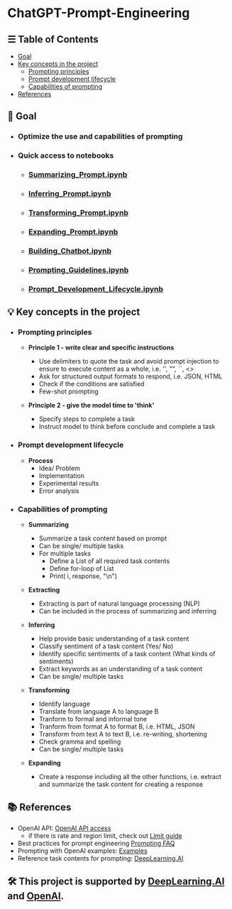 # ChatGPT-Prompt-Engineering

## ☰ Table of Contents
- [Goal](https://github.com/SC92113/ChatGPT-Prompt-Engineering?tab=readme-ov-file#-goal)
- [Key concepts in the project](https://github.com/SC92113/ChatGPT-Prompt-Engineering?tab=readme-ov-file#-key-concepts-in-the-project)
  - [Prompting principles](https://github.com/SC92113/ChatGPT-Prompt-Engineering?tab=readme-ov-file#prompting-principles)
  - [Prompt development lifecycle](https://github.com/SC92113/ChatGPT-Prompt-Engineering?tab=readme-ov-file#prompt-development-lifecycle)
  - [Capabilities of prompting](https://github.com/SC92113/ChatGPT-Prompt-Engineering?tab=readme-ov-file#capabilities-of-prompting)
- [References](https://github.com/SC92113/ChatGPT-Prompt-Engineering?tab=readme-ov-file#-references)

## 🎯 Goal
- ### Optimize the use and capabilities of prompting
- ### Quick access to notebooks
  
  - ### [Summarizing_Prompt.ipynb](https://github.com/SC92113/ChatGPT-Prompt-Engineering/blob/ee7bf1ac5a5f4828f7829ae20abc913d29b98476/Summarizing_Prompt.ipynb)
  - ### [Inferring_Prompt.ipynb](https://github.com/SC92113/ChatGPT-Prompt-Engineering/blob/ee7bf1ac5a5f4828f7829ae20abc913d29b98476/Inferring_Prompt.ipynb)
  - ### [Transforming_Prompt.ipynb](https://github.com/SC92113/ChatGPT-Prompt-Engineering/blob/ee7bf1ac5a5f4828f7829ae20abc913d29b98476/Transforming_Prompt.ipynb)
  - ### [Expanding_Prompt.ipynb](https://github.com/SC92113/ChatGPT-Prompt-Engineering/blob/ee7bf1ac5a5f4828f7829ae20abc913d29b98476/Expanding_Prompt.ipynb)
  - ### [Building_Chatbot.ipynb](https://github.com/SC92113/ChatGPT-Prompt-Engineering/blob/51ed603bd595c4b785f52c8aa221d07f229561b3/Building_Chatbot.ipynb)
  - ### [Prompting_Guidelines.ipynb](https://github.com/SC92113/ChatGPT-Prompt-Engineering/blob/b67c291849502f68af4df5efefc3985a06210c92/Prompting_Guidelines.ipynb)
  - ### [Prompt_Development_Lifecycle.ipynb](https://github.com/SC92113/ChatGPT-Prompt-Engineering/blob/b67c291849502f68af4df5efefc3985a06210c92/Prompt_Development_Lifecycle.ipynb)

## 💡 Key concepts in the project

- ### Prompting principles

  - **Principle 1 - write clear and specific instructions**
  
    - Use delimiters to quote the task and avoid prompt injection to ensure to execute content as a whole, i.e. '', "", ``, <>
    - Ask for structured output formats to respond, i.e. JSON, HTML
    - Check if the conditions are satisfied
    - Few-shot prompting

  - **Principle 2 - give the model time to 'think'**
  
    - Specify steps to complete a task
    - Instruct model to think before conclude and complete a task

- ### Prompt development lifecycle
  - **Process**
    - Idea/ Problem
    - Implementation
    - Experimental results
    - Error analysis
  
- ### Capabilities of prompting

  - **Summarizing**
    - Summarize a task content based on prompt
    - Can be single/ multiple tasks
    - For multiple tasks
      - Define a List of all required task contents
      - Define for-loop of List
      - Print( i, response, "\n")

  - **Extracting**
    - Extracting is part of natural language processing (NLP)
    - Can be included in the process of summarizing and inferring

  - **Inferring**
    - Help provide basic understanding of a task content
    - Classify sentiment of a task content (Yes/ No)
    - Identify specific sentiments of a task content (What kinds of sentiments)
    - Extract keywords as an understanding of a task content
    - Can be single/ multiple tasks

  - **Transforming**
    - Identify language
    - Translate from language A to language B
    - Tranform to formal and informal tone
    - Tranform from format A to format B, i.e. HTML, JSON
    - Transform from text A to text B, i.e. re-writing, shortening
    - Check gramma and spelling
    - Can be single/ multiple tasks

  - **Expanding**
    - Create a response including all the other functions, i.e. extract and summarize the task content for creating a response

## 📚 References

- OpenAI API: [OpenAI API access](https://platform.openai.com/login?launch)
  - if there is rate and region limit, check out [Limit guide](https://platform.openai.com/docs/guides/rate-limits)
- Best practices for prompt engineering [Prompting FAQ](https://help.openai.com/en/articles/6654000-best-practices-for-prompt-engineering-with-the-openai-api)
- Prompting with OpenAI examples: [Examples](https://platform.openai.com/examples)
- Reference task contents for prompting: [DeepLearning.AI](https://www.deeplearning.ai/)

## 🛠️ This project is supported by [DeepLearning.AI](https://www.deeplearning.ai/) and [OpenAI](https://openai.com/).
